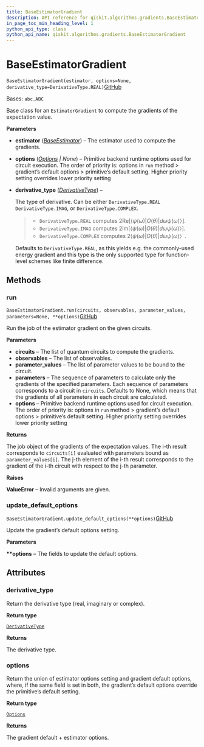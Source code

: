 ```yaml
---
title: BaseEstimatorGradient
description: API reference for qiskit.algorithms.gradients.BaseEstimatorGradient
in_page_toc_min_heading_level: 1
python_api_type: class
python_api_name: qiskit.algorithms.gradients.BaseEstimatorGradient
---
```


# BaseEstimatorGradient

<span id="qiskit.algorithms.gradients.BaseEstimatorGradient" />

`BaseEstimatorGradient(estimator, options=None, derivative_type=DerivativeType.REAL)`[GitHub](https://github.com/qiskit/qiskit/tree/stable/0.41/qiskit/algorithms/gradients/base_estimator_gradient.py "view source code")

Bases: `abc.ABC`

Base class for an `EstimatorGradient` to compute the gradients of the expectation value.

**Parameters**

*   **estimator** ([*BaseEstimator*](qiskit.primitives.BaseEstimator "qiskit.primitives.BaseEstimator")) – The estimator used to compute the gradients.

*   **options** ([*Options*](qiskit.providers.Options "qiskit.providers.Options") *| None*) – Primitive backend runtime options used for circuit execution. The order of priority is: options in `run` method > gradient’s default options > primitive’s default setting. Higher priority setting overrides lower priority setting

*   **derivative\_type** ([*DerivativeType*](qiskit.algorithms.gradients.DerivativeType "qiskit.algorithms.gradients.DerivativeType")) –

    The type of derivative. Can be either `DerivativeType.REAL` `DerivativeType.IMAG`, or `DerivativeType.COMPLEX`.

    > *   `DerivativeType.REAL` computes $2 \mathrm{Re}[⟨ψ(ω)|O(θ)|dω ψ(ω)〉]$.
    > *   `DerivativeType.IMAG` computes $2 \mathrm{Im}[⟨ψ(ω)|O(θ)|dω ψ(ω)〉]$.
    > *   `DerivativeType.COMPLEX` computes $2 ⟨ψ(ω)|O(θ)|dω ψ(ω)〉$.

    Defaults to `DerivativeType.REAL`, as this yields e.g. the commonly-used energy gradient and this type is the only supported type for function-level schemes like finite difference.

## Methods

### run

<span id="qiskit.algorithms.gradients.BaseEstimatorGradient.run" />

`BaseEstimatorGradient.run(circuits, observables, parameter_values, parameters=None, **options)`[GitHub](https://github.com/qiskit/qiskit/tree/stable/0.41/qiskit/algorithms/gradients/base_estimator_gradient.py "view source code")

Run the job of the estimator gradient on the given circuits.

**Parameters**

*   **circuits** – The list of quantum circuits to compute the gradients.
*   **observables** – The list of observables.
*   **parameter\_values** – The list of parameter values to be bound to the circuit.
*   **parameters** – The sequence of parameters to calculate only the gradients of the specified parameters. Each sequence of parameters corresponds to a circuit in `circuits`. Defaults to None, which means that the gradients of all parameters in each circuit are calculated.
*   **options** – Primitive backend runtime options used for circuit execution. The order of priority is: options in `run` method > gradient’s default options > primitive’s default setting. Higher priority setting overrides lower priority setting

**Returns**

The job object of the gradients of the expectation values. The i-th result corresponds to `circuits[i]` evaluated with parameters bound as `parameter_values[i]`. The j-th element of the i-th result corresponds to the gradient of the i-th circuit with respect to the j-th parameter.

**Raises**

**ValueError** – Invalid arguments are given.

### update\_default\_options

<span id="qiskit.algorithms.gradients.BaseEstimatorGradient.update_default_options" />

`BaseEstimatorGradient.update_default_options(**options)`[GitHub](https://github.com/qiskit/qiskit/tree/stable/0.41/qiskit/algorithms/gradients/base_estimator_gradient.py "view source code")

Update the gradient’s default options setting.

**Parameters**

**\*\*options** – The fields to update the default options.

## Attributes

<span id="qiskit.algorithms.gradients.BaseEstimatorGradient.derivative_type" />

### derivative\_type

Return the derivative type (real, imaginary or complex).

**Return type**

[`DerivativeType`](qiskit.algorithms.gradients.DerivativeType "qiskit.algorithms.gradients.utils.DerivativeType")

**Returns**

The derivative type.

<span id="qiskit.algorithms.gradients.BaseEstimatorGradient.options" />

### options

Return the union of estimator options setting and gradient default options, where, if the same field is set in both, the gradient’s default options override the primitive’s default setting.

**Return type**

[`Options`](qiskit.providers.Options "qiskit.providers.options.Options")

**Returns**

The gradient default + estimator options.

